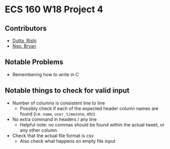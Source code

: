 # ECS 160 W18 Project 4

## Contributors

- [Dutta, Rishi](https://github.com/RishuvDutta)
- [Ngo, Bryan](http://bryngo.me)


## Notable Problems
- Remembering how to write in C


## Notable things to check for valid input
- Number of columns is consistent line to line
    - Possibly check if each of the expected header column names are found (i.e. `name`, `user_timezone`, etc)
- No extra command in headers / any line
    - Helpful note: no commas should be found within the actual tweet, or any other column
- Check that the actual file format is csv
    - Also check what happens on empty file input